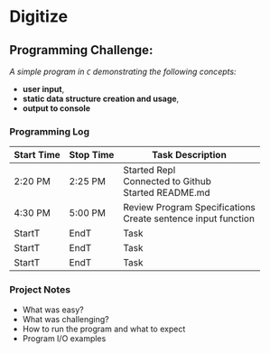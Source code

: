 # Digitize
## Programming Challenge:
*A simple program in `C` demonstrating the following concepts:*

* **user input**,
* **static data structure creation and usage**,
* **output to console**

### Programming Log
| Start Time | Stop Time | Task Description |
| ----------- | ----------- | ----------- |
| 2:20 PM | 2:25 PM | Started Repl<br>Connected to Github<br>Started README.md |
| 4:30 PM | 5:00 PM | Review Program Specifications<br>Create sentence input function |
| StartT | EndT | Task |
| StartT | EndT | Task |
| StartT | EndT | Task |

### Project Notes
* What was easy?
* What was challenging?
* How to run the program and what to expect
* Program I/O examples